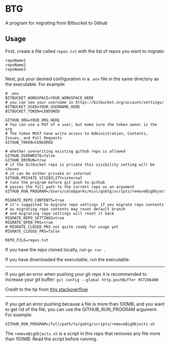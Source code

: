 # BTG
A program for migrating from Bitbucket to Github


## Usage
First, create a file called `repos.txt` with the list of repos you want to migrate:
```
repoName1
repoName2
repoName3
```

Next, put your desired configuration in a `.env` file in the same directory as the executable.
For example:
```
# .env
BITBUCKET_WORKSPACE=YOUR_WORKSPACE_HERE
# you can see your username in https://bitbucket.org/account/settings/
BITBUCKET_USER=YOUR_USERNAME_HERE
BITBUCKET_TOKEN=CENSORED

GITHUB_ORG=YOUR_ORG_HERE
# You can use a PAT of a user, but make sure the token owner is the org
# The token MUST have write access to Administration, Contents, Issues, and Pull Requests
GITHUB_TOKEN=CENSORED

# whether overwriting existing github repo is allowed
GITHUB_OVERWRITE=false
GITHUB_DRYRUN=true
# if the bitbucket repo is private this visibility setting will be chosen
# it can be either private or internal
GITHUB_PRIVATE_VISIBILITY=internal
# runs the program before git push to github
# passes the full path to the current repo as an argument
GITHUB_RUN_PROGRAM=/Users/calebparks/misc/gobtg/scripts/removeBigObjects.sh

MIGRATE_REPO_CONTENTS=true
# it's suggested to migrate repo settings if you migrate repo contents
# as migrating repo contents may reset default branch
# and migrating repo settings will reset it back
MIGRATE_REPO_SETTINGS=true
MIGRATE_OPEN_PRS=true
# MIGRATE_CLOSED_PRS not quite ready for usage yet
MIGRATE_CLOSED_PRS=false

REPO_FILE=repos.txt
```
If you have the repo cloned locally, run `go run .`

If you have downloaded the executable, run the executable.

---

If you get an error when pushing your git repo it is recommended to increase your git buffer:
`git config --global http.postBuffer 957286400`

Credit to the tip from [this stackoverflow](https://stackoverflow.com/a/69891948)

---

If you get an error pushing because a file is more than 100MB, and you want to get rid of the file, you can use the GITHUB_RUN_PROGRAM argument. For example:
```
GITHUB_RUN_PROGRAM=/full/path/to/gobtg/scripts/removeBigObjects.sh
```

The `removeBigObjects.sh` is a script in this repo that removes any file more than 100MB. Read the script before running.